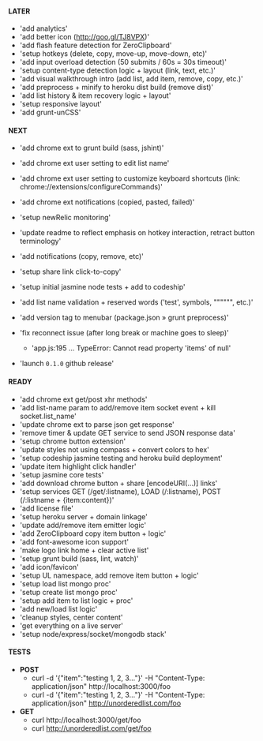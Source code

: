 #### LATER
- 'add analytics'
- 'add better icon (http://goo.gl/TJ8VPX)'
- 'add flash feature detection for ZeroClipboard'
- 'setup hotkeys (delete, copy, move-up, move-down, etc)'
- 'add input overload detection (50 submits / 60s = 30s timeout)'
- 'setup content-type detection logic + layout (link, text, etc.)'
- 'add visual walkthrough intro (add list, add item, remove, copy, etc.)'
- 'add preprocess + minify to heroku dist build (remove dist)'
- 'add list history & item recovery logic + layout'
- 'setup responsive layout'
- 'add grunt-unCSS'


#### NEXT
- 'add chrome ext to grunt build (sass, jshint)'
- 'add chrome ext user setting to edit list name'
- 'add chrome ext user setting to customize keyboard shortcuts (link: chrome://extensions/configureCommands)'
- 'add chrome ext notifications (copied, pasted, failed)'
- 'setup newRelic monitoring'

- 'update readme to reflect emphasis on hotkey interaction, retract button terminology'
- 'add notifications (copy, remove, etc)'
- 'setup share link click-to-copy'
- 'setup initial jasmine node tests + add to codeship'
- 'add list name validation + reserved words ('test', symbols, """""", etc.)'
- 'add version tag to menubar (package.json » grunt preprocess)'

- 'fix reconnect issue (after long break or machine goes to sleep)'
  - 'app.js:195 ... TypeError: Cannot read property 'items' of null'

- 'launch `0.1.0` github release'


#### READY
- 'add chrome ext get/post xhr methods'
- 'add list-name param to add/remove item socket event + kill socket.list_name'
- 'update chrome ext to parse json get response'
- 'remove timer & update GET service to send JSON response data'
- 'setup chrome button extension'
- 'update styles not using compass + convert colors to hex'
- 'setup codeship jasmine testing and heroku build deployment'
- 'update item highlight click handler'
- 'setup jasmine core tests'
- 'add download chrome button + share [encodeURI(...)] links'
- 'setup services GET (/get/:listname), LOAD (/:listname), POST (/:listname + {item:content})'
- 'add license file'
- 'setup heroku server + domain linkage'
- 'update add/remove item emitter logic'
- 'add ZeroClipboard copy item button + logic'
- 'add font-awesome icon support'
- 'make logo link home + clear active list'
- 'setup grunt build (sass, lint, watch)'
- 'add icon/favicon'
- 'setup UL namespace, add remove item button + logic'
- 'setup load list mongo proc'
- 'setup create list mongo proc'
- 'setup add item to list logic + proc'
- 'add new/load list logic'
- 'cleanup styles, center content'
- 'get everything on a live server'
- 'setup node/express/socket/mongodb stack'


#### TESTS
- **POST**
  - curl -d '{"item":"testing 1, 2, 3..."}' -H "Content-Type: application/json" http://localhost:3000/foo
  - curl -d '{"item":"testing 1, 2, 3..."}' -H "Content-Type: application/json" http://unorderedlist.com/foo
- **GET**
  - curl http://localhost:3000/get/foo
  - curl http://unorderedlist.com/get/foo
